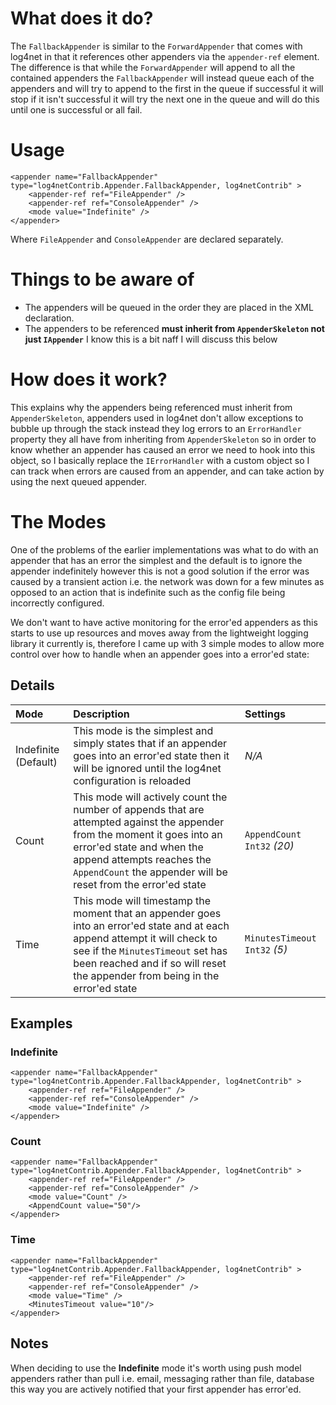 # What does it do? #

The `FallbackAppender` is similar to the `ForwardAppender` that comes with log4net in that it references other appenders via the `appender-ref` element. The difference is that while the `ForwardAppender` will append to all the contained appenders the `FallbackAppender` will instead queue each of the appenders and will try to append to the first in the queue if successful it will stop if it isn't successful it will try the next one in the queue and will do this until one is successful or all fail.

# Usage #

```
<appender name="FallbackAppender" type="log4netContrib.Appender.FallbackAppender, log4netContrib" >
    <appender-ref ref="FileAppender" />
    <appender-ref ref="ConsoleAppender" />
    <mode value="Indefinite" />
</appender>
```

Where `FileAppender` and `ConsoleAppender` are declared separately.

# Things to be aware of #

  * The appenders will be queued in the order they are placed in the XML declaration.
  * The appenders to be referenced **must inherit from `AppenderSkeleton` not just `IAppender`** I know this is a bit naff I will discuss this below

# How does it work? #

This explains why the appenders being referenced must inherit from `AppenderSkeleton`, appenders used in log4net don't allow exceptions to bubble up through the stack instead they log errors to an `ErrorHandler` property they all have from inheriting from `AppenderSkeleton` so in order to know whether an appender has caused an error we need to hook into this object, so I basically replace the `IErrorHandler` with a custom object so I can track when errors are caused from an appender, and can take action by using the next queued appender.

# The Modes #

One of the problems of the earlier implementations was what to do with an appender that has an error the simplest and the default is to ignore the appender indefinitely however this is not a good solution if the error was caused by a transient action i.e. the network was down for a few minutes as opposed to an action that is indefinite such as the config file being incorrectly configured.

We don't want to have active monitoring for the error'ed appenders as this starts to use up resources and moves away from the lightweight logging library it currently is, therefore I came up with 3 simple modes to allow more control over how to handle when an appender goes into a error'ed state:

## Details ##

| **Mode** | **Description** | **Settings** |
|:---------|:----------------|:-------------|
| Indefinite (Default) | This mode is the simplest and simply states that if an appender goes into an error'ed state then it will be ignored until the log4net configuration is reloaded | _N/A_        |
| Count    | This mode will actively count the number of appends that are attempted against the appender from the moment it goes into an error'ed state and when the append attempts reaches the `AppendCount` the appender will be reset from the error'ed state | `AppendCount Int32` _(20)_ |
| Time     | This mode will timestamp the moment that an appender goes into an error'ed state and at each append attempt it will check to see if the `MinutesTimeout` set has been reached and if so will reset the appender from being in the error'ed state | `MinutesTimeout Int32` _(5)_ |

## Examples ##

### Indefinite ###

```
<appender name="FallbackAppender" type="log4netContrib.Appender.FallbackAppender, log4netContrib" >
    <appender-ref ref="FileAppender" />
    <appender-ref ref="ConsoleAppender" />
    <mode value="Indefinite" />
</appender>
```

### Count ###

```
<appender name="FallbackAppender" type="log4netContrib.Appender.FallbackAppender, log4netContrib" >
    <appender-ref ref="FileAppender" />
    <appender-ref ref="ConsoleAppender" />
    <mode value="Count" />
    <AppendCount value="50"/>
</appender>
```

### Time ###

```
<appender name="FallbackAppender" type="log4netContrib.Appender.FallbackAppender, log4netContrib" >
    <appender-ref ref="FileAppender" />
    <appender-ref ref="ConsoleAppender" />
    <mode value="Time" />
    <MinutesTimeout value="10"/>
</appender>
```

## Notes ##

When deciding to use the **Indefinite** mode it's worth using push model appenders rather than pull i.e. email, messaging rather than file, database this way you are actively notified that your first appender has error'ed.